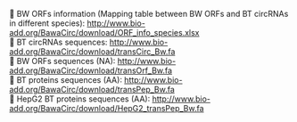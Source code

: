 🔗 BW ORFs information (Mapping table between BW ORFs and BT circRNAs in different species): http://www.bio-add.org/BawaCirc/download/ORF_info_species.xlsx<br>
🔗 BT circRNAs sequences: http://www.bio-add.org/BawaCirc/download/transCirc_Bw.fa<br>
🔗 BW ORFs sequences (NA): http://www.bio-add.org/BawaCirc/download/transOrf_Bw.fa<br>
🔗 BT proteins sequences (AA): http://www.bio-add.org/BawaCirc/download/transPep_Bw.fa<br>
🔗 HepG2 BT proteins sequences (AA): http://www.bio-add.org/BawaCirc/download/HepG2_transPep_Bw.fa<br>
